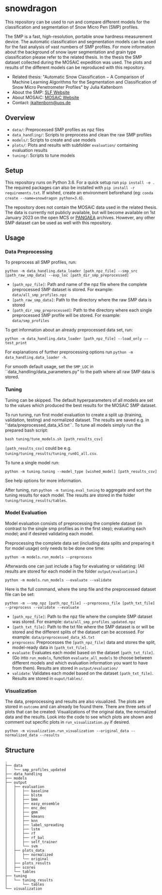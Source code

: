 # snowdragon

This repository can be used to run and compare different models for the classification and segmentation of Snow Micro Pen (SMP) profiles.  

The SMP is a fast, high-resolution, portable snow hardness measurement device. The automatic classification and segmentation models can be used for the fast analysis of vast numbers of SMP profiles. For more information about the background of snow layer segmentation and grain type classification please refer to the related thesis. In the thesis the SMP dataset collected during the MOSAiC expedition was used. The plots and results of the different models can be reproduced with this repository.

* Related thesis: "Automatic Snow Classification − A Comparison of Machine Learning Algorithms for the Segmentation and Classification of Snow Micro Penetrometer Profiles" by Julia Kaltenborn
* About the SMP: [SLF Website](https://www.slf.ch/en/ueber-das-slf/versuchsanlagen-und-labors/kaeltelabor/snowmicropenr.html)
* About MOSAiC: [MOSAiC Website](https://mosaic-expedition.org/)
* Contact: [jkaltenborn@uos.de](mailto:jkaltenborn@uos.de)


## Overview

* ``data/``: Preprocessed SMP profiles as npz files
* ``data_handling/``: Scripts to preprocess and clean the raw SMP profiles
* ``models/``: Scripts to create and use models
* ``plots/``: Plots and results with subfolder ``evaluation/`` containing evaluation results
* ``tuning/``: Scripts to tune models

## Setup

This repository runs on Python 3.6. For a quick setup run ``pip install -e .`` The required packages can also be installed with ``pip install -r requirements.txt``. If wished, create an environment beforehand (eg: ``conda create --name=snowdragon python=3.6``).  

The repository does not contain the MOSAiC data used in the related thesis. The data is currently not publicly available, but will become available on 1st January 2023 on the open MCS or [PANGAEA](https://www.pangaea.de/) archives. However, any other SMP dataset can be used as well with this repository.

## Usage

### Data Preprocessing

To preprocess all SMP profiles, run:

```
python -m data_handling.data_loader [path_npz_file] --smp_src [path_raw_smp_data] --exp_loc [path_dir_smp_preprocessed]
```

* ``[path_npz_file]``: Path and name of the npz file where the complete preprocessed SMP dataset is stored. For example: ``data/all_smp_profiles.npz``
* ``[path_raw_smp_data]``: Path to the directory where the raw SMP data is stored
* ``[path_dir_smp_preprocessed]``: Path to the directory where each single preprocessed SMP profile will be stored. For example: ``data/smp_profiles``

To get information about an already preprocessed data set, run:
```
python -m data_handling.data_loader [path_npz_file] --load_only --test_print
```

For explanations of further preprocessing options run ``python -m data_handling.data_loader -h``.

For smooth default usage, set the ``SMP_LOC`` in ``data_handling/data_parameters.py" to the path where all raw SMP data is stored.

### Tuning

Tuning can be skipped. The default hyperparameters of all models are set to the values which produced the best results for the MOSAiC SMP dataset.

To run tuning, run first model evaluation to create a split up (training, validation, testing) and normalized dataset. The results are saved e.g. in ''data/preprocessed_data_k5.txt``. To tune all models simply run the prepared bash script:

```
bash tuning/tune_models.sh [path_results_csv]
```

``[path_results_csv]`` could be e.g. ``tuning/tuning_results/tuning_run01_all.csv``.

To tune a single model run:

```
python -m tuning.tuning --model_type [wished_model] [path_results_csv]
```
See help options for more information.

After tuning, run ``python -m tuning.eval_tuning`` to aggregate and sort the tuning results for each model. The results are stored in the folder ``tuning/tuning_results/tables``.


### Model Evaluation

Model evaluation consists of preprocessing the complete dataset (in contrast to the single smp profiles as in the first step); evaluating each model; and if desired validating each model.

Preprocessing the complete data set (including data splits and preparing it for model usage) only needs to be done one time:

```
python -m models.run_models --preprocess
```

Afterwards one can just include a flag for evaluating or validating: (All results are stored for each model in the folder ``output/evaluation``.)

```
python -m models.run_models --evaluate --validate
```

Here is the full command, where the smp file and the preprocessed dataset file can be set:

```
python -m --smp_npz [path_npz_file] --preprocess_file [path_txt_file] --preprocess --validate --evaluate
```

* ``[path_npz_file]``: Path to the npz file where the complete SMP dataset was stored. For example: ``data/all_smp_profiles_updated.npz``
* ``[path_txt_file]``: Path to the txt file where the SMP dataset is or will be stored and the different splits of the dataset can be accessed. For example: ``data/preprocessed_data_k5.txt``
* ``preprocess``: Preprocesses the ``[path_npz_file]`` data and stores the split, model-ready data in ``[path_txt_file]``.
* ``evaluate``: Evaluates each model based on the dataset ``[path_txt_file]``. (Go into ``run_models``, function ``evaluate_all_models`` to choose between different models and which evaluation information you want to have from them). Results are stored in ``output/evaluation/``
* ``validate``: Validates each model based on the dataset ``[path_txt_file]``. Results are stored in ``ouput/tables/``.

### Visualization

The data, preprocessing and results are also visualized. The plots are stored in ``outcome`` and can already be found there. There are three sets of plots that can be created: Visualizations of the original data, the normalized data and the results. Look into the code to see which plots are shown and comment out specific plots in ``run_visualization.py`` if desired.

```
python -m visualization.run_visualization --original_data --normalized_data --results
```

## Structure

```
.
├── data
│   └── smp_profiles_updated
├── data_handling
├── models
├── output
│   ├── evaluation
│   │   ├── baseline
│   │   ├── blstm
│   │   ├── bmm
│   │   ├── easy_ensemble
│   │   ├── enc_dec
│   │   ├── gmm
│   │   ├── kmeans
│   │   ├── knn
│   │   ├── label_spreading
│   │   ├── lstm
│   │   ├── rf
│   │   ├── rf_bal
│   │   ├── self_trainer
│   │   └── svm
│   ├── plots_data
│   │   ├── normalized
│   │   └── original
│   ├── plots_results
│   ├── scores
│   └── tables
├── tuning
│   └── tuning_results
│       └── tables
└── visualization
```
